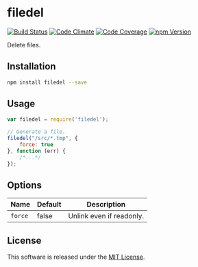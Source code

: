 filedel
==========

<!-- Badge Start -->
<a name="badges"></a>

[![Build Status][bd_travis_shield_url]][bd_travis_url]
[![Code Climate][bd_codeclimate_shield_url]][bd_codeclimate_url]
[![Code Coverage][bd_codeclimate_coverage_shield_url]][bd_codeclimate_url]
[![npm Version][bd_npm_shield_url]][bd_npm_url]

[bd_repo_url]: https://github.com/okunishinishi/node-filedel
[bd_travis_url]: http://travis-ci.org/okunishinishi/node-filedel
[bd_travis_shield_url]: http://img.shields.io/travis/okunishinishi/node-filedel.svg?style=flat
[bd_license_url]: https://github.com/okunishinishi/node-filedel/blob/master/LICENSE
[bd_codeclimate_url]: http://codeclimate.com/github/okunishinishi/node-filedel
[bd_codeclimate_shield_url]: http://img.shields.io/codeclimate/github/okunishinishi/node-filedel.svg?style=flat
[bd_codeclimate_coverage_shield_url]: http://img.shields.io/codeclimate/coverage/github/okunishinishi/node-filedel.svg?style=flat
[bd_gemnasium_url]: https://gemnasium.com/okunishinishi/node-filedel
[bd_gemnasium_shield_url]: https://gemnasium.com/okunishinishi/node-filedel.svg
[bd_npm_url]: http://www.npmjs.org/package/filedel
[bd_npm_shield_url]: http://img.shields.io/npm/v/filedel.svg?style=flat

<!-- Badge End -->


<!-- Description Start -->
<a name="description"></a>

Delete files.

<!-- Description End -->



<!-- Sections Start -->
<a name="sections"></a>

Installation
-----

```bash
npm install filedel --save
```

Usage
----

```javascript
var filedel = require('filedel');

// Generate a file.
filedel("/src/*.tmp", {
    force: true
}, function (err) {
    /*...*/
});
```
Options
-----

| Name | Default | Description |
| --- | --- | --- |
| `force` | false | Unlink even if readonly. |

<!-- Sections Start -->


<!-- LICENSE Start -->
<a name="license"></a>

License
-------
This software is released under the [MIT License](https://github.com/okunishinishi/node-filedel/blob/master/LICENSE).

<!-- LICENSE End -->



